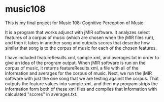 # music108

This is my final project for Music 108: Cognitive Perception of Music

It is a program that works adjunct with jMIR software. It analyzes select features of a corpus of music (which are chosen when the jMIR files run),
and then it takes in another song and outputs scores that describe how similar that song is to the corpus of music for each of the chosen
features.

I have included featureResults.xml, sample.xml, and averages.txt in order to give an idea of the program output. When jMIR software 
is run on the corpus of music, it returns featureResults.xml, a file with all of the information and averages for the corpus of music.
Next, we run the jMIR software with just the one song that we are testing against the corpus. That outputs the feature values into 
sample.xml, and then my program strips the information form both of these xml files and compiles that information with calculated "scores" in averages.txt.
